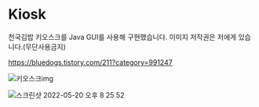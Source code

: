 # Kiosk
천국김밥 키오스크를 Java GUI를 사용해 구현했습니다.
이미지 저작권은 저에게 있습니다.(무단사용금지)

https://bluedogs.tistory.com/211?category=991247

![키오스크img](https://user-images.githubusercontent.com/74134181/169518146-a7e2c4e4-e0e4-46e6-9d56-d725ddd24c45.png)

![스크린샷 2022-05-20 오후 8 25 52](https://user-images.githubusercontent.com/74134181/169518315-5c9f70fd-5329-4911-b698-5a044c204056.png)
